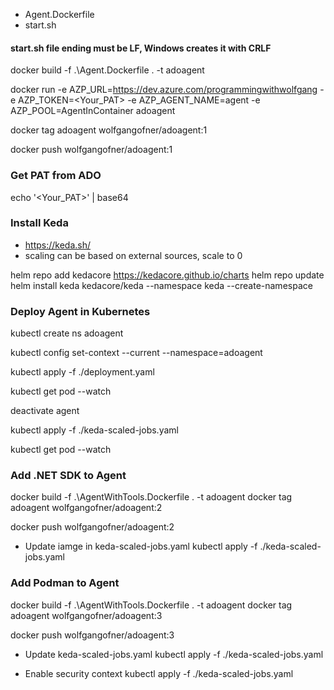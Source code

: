 - Agent.Dockerfile
- start.sh
#### start.sh file ending must be LF, Windows creates it with CRLF

docker build -f .\Agent.Dockerfile . -t adoagent

docker run -e AZP_URL=https://dev.azure.com/programmingwithwolfgang -e AZP_TOKEN=<Your_PAT> -e AZP_AGENT_NAME=agent -e AZP_POOL=AgentInContainer adoagent

docker tag adoagent wolfgangofner/adoagent:1

docker push wolfgangofner/adoagent:1

### Get PAT from ADO

echo '<Your_PAT>' | base64

### Install Keda
- https://keda.sh/
- scaling can be  based on external sources, scale to 0
  
helm repo add kedacore https://kedacore.github.io/charts
helm repo update
helm install keda kedacore/keda --namespace keda --create-namespace

### Deploy Agent in Kubernetes
kubectl create ns adoagent

kubectl config set-context --current --namespace=adoagent

kubectl apply -f ./deployment.yaml

kubectl get pod --watch

deactivate agent

kubectl apply -f ./keda-scaled-jobs.yaml

kubectl get pod --watch

### Add .NET SDK to Agent
docker build -f .\AgentWithTools.Dockerfile . -t adoagent
docker tag adoagent wolfgangofner/adoagent:2

docker push wolfgangofner/adoagent:2

- Update iamge in keda-scaled-jobs.yaml
kubectl apply -f ./keda-scaled-jobs.yaml

### Add Podman to Agent
docker build -f .\AgentWithTools.Dockerfile . -t adoagent
docker tag adoagent wolfgangofner/adoagent:3

docker push wolfgangofner/adoagent:3
- Update keda-scaled-jobs.yaml
kubectl apply -f ./keda-scaled-jobs.yaml

- Enable security context
kubectl apply -f ./keda-scaled-jobs.yaml
